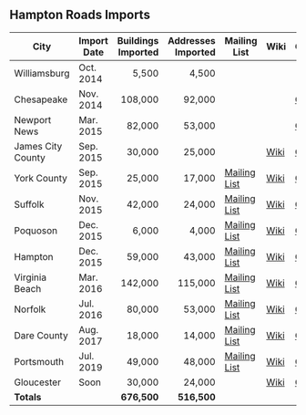 

## Hampton Roads Imports

| City | Import Date | Buildings Imported | Addresses Imported | Mailing List | Wiki | Github |
|---|---|--:|--:|---|---|---|
| Williamsburg | Oct. 2014 | 5,500 | 4,500 |  |   |   |
| Chesapeake | Nov. 2014 | 108,000 | 92,000 |  |   |  [Github](https://github.com/jonahadkins/chesapeake-OSM-imports) |
| Newport News | Mar. 2015 | 82,000 | 53,000 |   |   |  [Github](https://github.com/jonahadkins/newportnews-OSM-imports) |
| James City County | Sep. 2015| 30,000 | 25,000 |  | [Wiki](https://wiki.openstreetmap.org/wiki/James_City_County_Buildings_Import)  |  [Github](https://github.com/jonahadkins/jamescity-OSM-imports) |
| York County | Sep. 2015| 25,000 | 17,000 | [Mailing List](https://lists.openstreetmap.org/pipermail/imports-us/2015-August/000705.html)  | [Wiki](https://wiki.openstreetmap.org/wiki/City_of_York_County_Buildings/Address_Import)  |  [Github](https://github.com/jonahadkins/yorkcounty-OSM-imports) |
| Suffolk | Nov. 2015 | 42,000 | 24,000 |  [Mailing List](https://lists.openstreetmap.org/pipermail/imports-us/2015-November/000744.html) |  [Wiki](https://wiki.openstreetmap.org/wiki/City_of_Suffolk_Buildings_Import) |  [Github](https://github.com/jonahadkins/suffolk-OSM-imports) |
| Poquoson | Dec. 2015 | 6,000 | 4,000 | [Mailing List](https://lists.openstreetmap.org/pipermail/imports-us/2015-December/000750.html)  |  [Wiki](https://wiki.openstreetmap.org/wiki/City_of_Poquoson_Buildings/Address_Import) |  [Github](https://github.com/jonahadkins/poquoson-OSM-imports) |
| Hampton | Dec. 2015 | 59,000 | 43,000 |  [Mailing List](https://lists.openstreetmap.org/pipermail/imports-us/2015-December/000755.html) |  [Wiki](https://wiki.openstreetmap.org/wiki/City_of_Hampton_Buildings/Address_Import) | [Github](https://github.com/jonahadkins/hampton-OSM-imports)  |
| Virginia Beach | Mar. 2016 | 142,000 | 115,000 | [Mailing List](https://lists.openstreetmap.org/pipermail/imports-us/2016-March/000763.html)  | [Wiki](https://wiki.openstreetmap.org/wiki/City_of_Virginia_Beach_Buildings/Address_Import)  |  [Github](https://github.com/jonahadkins/virginia-beach-OSM-imports) |
| Norfolk  | Jul. 2016 | 80,000 | 53,000 | [Mailing List](https://lists.openstreetmap.org/pipermail/imports-us/2016-March/000771.html)  |  [Wiki](https://wiki.openstreetmap.org/wiki/City_of_Norfolk) |  [Github](https://github.com/jonahadkins/norfolk-OSM-imports) |
| Dare County | Aug. 2017 | 18,000 | 14,000 | [Mailing List](https://lists.openstreetmap.org/pipermail/imports-us/2017-August/000824.html)  | [Wiki](https://wiki.openstreetmap.org/wiki/Dare_County_Building_Import)  | [Github](https://github.com/jonahadkins/darecounty_OSM_imports)  |
| Portsmouth  | Jul. 2019 | 49,000 | 48,000 | [Mailing List](https://lists.openstreetmap.org/pipermail/imports-us/2019-June/000907.html)  | [Wiki](https://wiki.openstreetmap.org/wiki/Dare_County_Building_Import) |  [Github](https://github.com/jonahadkins/portsmouth-osm-imports) |
| Gloucester  | Soon  | 30,000  | 24,000 |   | [Wiki](https://wiki.openstreetmap.org/wiki/Gloucester_County_Buildings/Address_Import)  | [Github](https://github.com/jonahadkins/gloucester-osm-imports)  |
| **Totals**  |   | **676,500** | **516,500**  |   |   |   |


